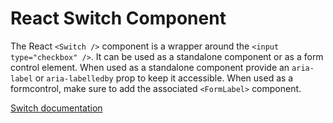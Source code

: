 # React Switch Component

The React `<Switch />` component is a wrapper around the `<input type="checkbox" />`. It can be used as a standalone component or as a form control element. When used as a standalone component provide an `aria-label` or `aria-labelledby` prop to keep it accessible. When used as a formcontrol, make sure to add the associated `<FormLabel>` component.

[Switch documentation](../../../css/src/switch/README.md)
